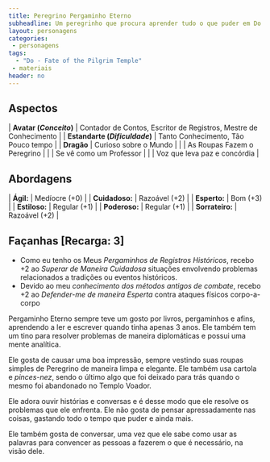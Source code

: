 ```yaml
---
title: Peregrino Pergaminho Eterno
subheadline: Um peregrinho que procura aprender tudo o que puder em Do - Fate of the Pilgrim Temple
layout: personagens
categories:
 - personagens
tags:
  - "Do - Fate of the Pilgrim Temple"
 - materiais
header: no
---
```


## Aspectos

| **Avatar (_Conceito_)**        | Contador de Contos, Escritor de Registros, Mestre de Conhecimento |
| **Estandarte (_Dificuldade_)** | Tanto Conhecimento, Tão Pouco tempo                               |
| **Dragão**                     | Curioso sobre o Mundo                                             |
|                                | As Roupas Fazem o Peregrino                                       |
|                                | Se vê como um Professor                                           |
|                                | Voz que leva paz e concórdia                                      |

## Abordagens 

| **Ágil:**       | Medíocre (+0) |
| **Cuidadoso:**  | Razoável (+2) |
| **Esperto:**    | Bom (+3)      |
| **Estiloso:**   | Regular (+1)  |
| **Poderoso:**   | Regular (+1)  |
| **Sorrateiro:** | Razoável (+2) |

## Façanhas [Recarga: 3]

+ Como eu tenho os Meus *Pergaminhos de Registros Históricos*, recebo +2 ao *Superar de Maneira Cuidadosa* situações envolvendo problemas relacionados a tradições ou eventos históricos.
+ Devido ao meu *conhecimento dos métodos antigos de combate*, recebo +2 ao *Defender-me de maneira Esperta* contra ataques físicos corpo-a-corpo

Pergaminho Eterno sempre teve um gosto por livros, pergaminhos e afins, aprendendo a ler e escrever quando tinha apenas 3 anos. Ele também tem um tino para resolver problemas de maneira diplomáticas e possui uma mente analítica. 

Ele gosta de causar uma boa impressão, sempre vestindo suas roupas simples de Peregrino de maneira limpa e elegante. Ele também usa cartola e _pinces-nez_, sendo o último algo que foi deixado para trás quando o mesmo foi abandonado no Templo Voador. 

Ele adora ouvir histórias e conversas e é desse modo que ele resolve os problemas que ele enfrenta. Ele não gosta de pensar apressadamente nas coisas, gastando todo o tempo que puder e ainda mais. 

Ele também gosta de conversar, uma vez que ele sabe como usar as palavras para convencer as pessoas a fazerem o que é necessário, na visão dele.
